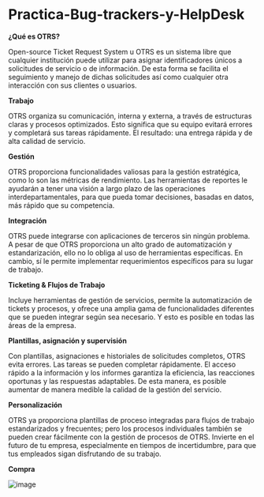 # Practica-Bug-trackers-y-HelpDesk
**¿Qué es OTRS?**

Open-source Ticket Request System u OTRS es un sistema libre que cualquier institución puede utilizar para asignar identificadores únicos a solicitudes de servicio o de información. De esta forma se facilita el seguimiento y manejo de dichas solicitudes así como cualquier otra interacción con sus clientes o usuarios.


**Trabajo**

OTRS organiza su comunicación, interna y externa, a través de estructuras claras y procesos optimizados. Esto significa que su equipo evitará errores y completará sus tareas rápidamente. El resultado: una entrega rápida y de alta calidad de servicio.

**Gestión**

OTRS proporciona funcionalidades valiosas para la gestión estratégica, como lo son las métricas de rendimiento. Las herramientas de reportes le ayudarán a tener una visión a largo plazo de las operaciones interdepartamentales, para que pueda tomar decisiones, basadas en datos, más rápido que su competencia.

**Integración**

OTRS puede integrarse con aplicaciones de terceros sin ningún problema. A pesar de que OTRS proporciona un alto grado de automatización y estandarización, ello no lo obliga al uso de herramientas específicas. En cambio, sí le permite implementar requerimientos específicos para su lugar de trabajo.

**Ticketing & Flujos de Trabajo**

Incluye herramientas de gestión de servicios, permite la automatización de tickets y procesos, y ofrece una amplia gama de funcionalidades diferentes que se pueden integrar según sea necesario. Y esto es posible en todas las áreas de la empresa.

**Plantillas, asignación y supervisión**

Con plantillas, asignaciones e historiales de solicitudes completos, OTRS evita errores. Las tareas se pueden completar rápidamente. El acceso rápido a la información y los informes garantiza la eficiencia, las reacciones oportunas y las respuestas adaptables. De esta manera, es posible aumentar de manera medible la calidad de la gestión del servicio.

**Personalización**

OTRS ya proporciona plantillas de proceso integradas para flujos de trabajo estandarizados y frecuentes; pero los procesos individuales también se pueden crear fácilmente con la gestión de procesos de OTRS. Invierte en el futuro de tu empresa, especialmente en tiempos de incertidumbre, para que tus empleados sigan disfrutando de su trabajo. 

**Compra**

![image](https://user-images.githubusercontent.com/104896957/173919838-79719f46-2547-4fe2-be6c-f9787570b0e1.png)

